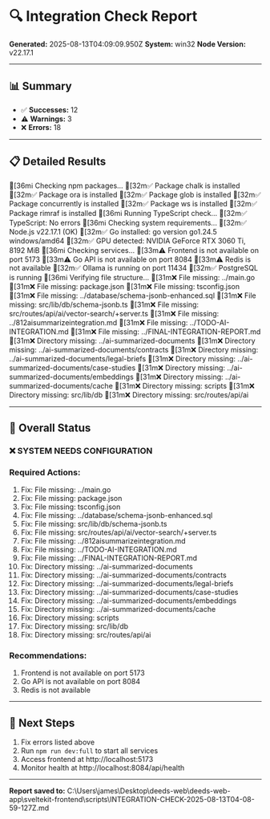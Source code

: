# 🔍 Integration Check Report

**Generated:** 2025-08-13T04:09:09.950Z
**System:** win32
**Node Version:** v22.17.1

---

## 📊 Summary

- ✅ **Successes:** 12
- ⚠️ **Warnings:** 3  
- ❌ **Errors:** 18

---

## 📋 Detailed Results

[36mℹ️  Checking npm packages...
[32m✅  Package chalk is installed
[32m✅  Package ora is installed
[32m✅  Package glob is installed
[32m✅  Package concurrently is installed
[32m✅  Package ws is installed
[32m✅  Package rimraf is installed
[36mℹ️  Running TypeScript check...
[32m✅  TypeScript: No errors
[36mℹ️  Checking system requirements...
[32m✅  Node.js v22.17.1 (OK)
[32m✅  Go installed: go version go1.24.5 windows/amd64
[32m✅  GPU detected: NVIDIA GeForce RTX 3060 Ti, 8192 MiB
[36mℹ️  Checking services...
[33m⚠️  Frontend is not available on port 5173
[33m⚠️  Go API is not available on port 8084
[33m⚠️  Redis is not available
[32m✅  Ollama is running on port 11434
[32m✅  PostgreSQL is running
[36mℹ️  Verifying file structure...
[31m❌  File missing: ../main.go
[31m❌  File missing: package.json
[31m❌  File missing: tsconfig.json
[31m❌  File missing: ../database/schema-jsonb-enhanced.sql
[31m❌  File missing: src/lib/db/schema-jsonb.ts
[31m❌  File missing: src/routes/api/ai/vector-search/+server.ts
[31m❌  File missing: ../812aisummarizeintegration.md
[31m❌  File missing: ../TODO-AI-INTEGRATION.md
[31m❌  File missing: ../FINAL-INTEGRATION-REPORT.md
[31m❌  Directory missing: ../ai-summarized-documents
[31m❌  Directory missing: ../ai-summarized-documents/contracts
[31m❌  Directory missing: ../ai-summarized-documents/legal-briefs
[31m❌  Directory missing: ../ai-summarized-documents/case-studies
[31m❌  Directory missing: ../ai-summarized-documents/embeddings
[31m❌  Directory missing: ../ai-summarized-documents/cache
[31m❌  Directory missing: scripts
[31m❌  Directory missing: src/lib/db
[31m❌  Directory missing: src/routes/api/ai

---

## 🚦 Overall Status

### ❌ SYSTEM NEEDS CONFIGURATION


### Required Actions:
1. Fix: File missing: ../main.go
2. Fix: File missing: package.json
3. Fix: File missing: tsconfig.json
4. Fix: File missing: ../database/schema-jsonb-enhanced.sql
5. Fix: File missing: src/lib/db/schema-jsonb.ts
6. Fix: File missing: src/routes/api/ai/vector-search/+server.ts
7. Fix: File missing: ../812aisummarizeintegration.md
8. Fix: File missing: ../TODO-AI-INTEGRATION.md
9. Fix: File missing: ../FINAL-INTEGRATION-REPORT.md
10. Fix: Directory missing: ../ai-summarized-documents
11. Fix: Directory missing: ../ai-summarized-documents/contracts
12. Fix: Directory missing: ../ai-summarized-documents/legal-briefs
13. Fix: Directory missing: ../ai-summarized-documents/case-studies
14. Fix: Directory missing: ../ai-summarized-documents/embeddings
15. Fix: Directory missing: ../ai-summarized-documents/cache
16. Fix: Directory missing: scripts
17. Fix: Directory missing: src/lib/db
18. Fix: Directory missing: src/routes/api/ai



### Recommendations:
1. Frontend is not available on port 5173
2. Go API is not available on port 8084
3. Redis is not available


---

## 🚀 Next Steps

1. Fix errors listed above
2. Run `npm run dev:full` to start all services
3. Access frontend at http://localhost:5173
4. Monitor health at http://localhost:8084/api/health

---

**Report saved to:** C:\Users\james\Desktop\deeds-web\deeds-web-app\sveltekit-frontend\scripts\INTEGRATION-CHECK-2025-08-13T04-08-59-127Z.md
